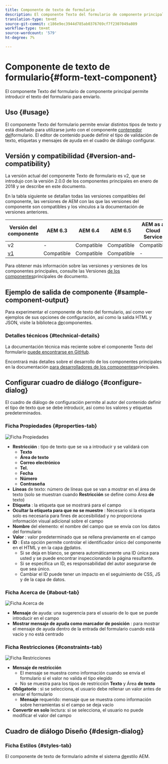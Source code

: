 ```yaml
---
title: Componente de texto de formulario
description: El componente Texto del formulario de componente principal permite introducir el texto del formulario para enviarlo.
translation-type: tm+mt
source-git-commit: c186e9ec3944d785ab0376769cf7f2307049a809
workflow-type: tm+mt
source-wordcount: '579'
ht-degree: 7%

---
```



# Componente de texto de formulario{#form-text-component}

El componente Texto del formulario de componente principal permite introducir el texto del formulario para enviarlo.

## Uso {#usage}

El componente Texto del formulario permite enviar distintos tipos de texto y está diseñado para utilizarse junto con el componente [contenedor del](form-container.md)formulario. El editor de contenido puede definir el tipo de validación de texto, etiquetas y mensajes de ayuda en el cuadro de diálogo [](#configure-dialog)configurar.

## Versión y compatibilidad {#version-and-compatibility}

La versión actual del componente Texto de formulario es v2, que se introdujo con la versión 2.0.0 de los componentes principales en enero de 2018 y se describe en este documento.

En la tabla siguiente se detallan todas las versiones compatibles del componente, las versiones de AEM con las que las versiones del componente son compatibles y los vínculos a la documentación de versiones anteriores.

| Versión del componente | AEM 6.3 | AEM 6.4   | AEM 6.5 | AEM as a Cloud Service |
|--- |--- |--- |--- |---|
| v2 | - | Compatible | Compatible | Compatible |
| [v1](/help/components/v1/form-text-v1.md) | Compatible | Compatible | Compatible | - |

Para obtener más información sobre las versiones y versiones de los componentes principales, consulte las Versiones [de los componentes](/help/versions.md)principales de documento.

## Ejemplo de salida de componente {#sample-component-output}

Para experimentar el componente de texto del formulario, así como ver ejemplos de sus opciones de configuración, así como la salida HTML y JSON, visite la biblioteca [de](https://adobe.com/go/aem_cmp_library_form_text)componentes.

### Detalles técnicos {#technical-details}

La documentación técnica más reciente sobre el componente Texto del formulario [puede encontrarse en GitHub](https://adobe.com/go/aem_cmp_tech_form_text_v2).

Encontrará más detalles sobre el desarrollo de los componentes principales en la documentación [para desarrolladores de los componentes](/help/developing/overview.md)principales.

## Configurar cuadro de diálogo {#configure-dialog}

El cuadro de diálogo de configuración permite al autor del contenido definir el tipo de texto que se debe introducir, así como los valores y etiquetas predeterminados.

### Ficha Propiedades {#properties-tab}

![Ficha Propiedades](/help/assets/form-text-edit-properties.png)

* **Restricción** : tipo de texto que se va a introducir y se validará con
   * **Texto**
   * **Área de texto**
   * **Correo electrónico**
   * **Tel.**
   * **Fecha**
   * **Número**
   * **Contraseña**
* **Líneas** de texto: número de líneas que se van a mostrar en el área de texto (solo se muestran cuando **Restricción** se define como Área **de** texto)
* **Etiqueta** : la etiqueta que se mostrará para el campo
* **Ocultar la etiqueta para que no se muestre** : Necesario si la etiqueta solo es necesaria para fines de accesibilidad y no proporciona información visual adicional sobre el campo
* **Nombre** del elemento: el nombre del campo que se envía con los datos del formulario
* **Valor** : valor predeterminado que se rellena previamente en el campo
* **ID** : Esta opción permite controlar el identificador único del componente en el HTML y en la capa [de](/help/developing/data-layer/overview.md)datos.
   * Si se deja en blanco, se genera automáticamente una ID única para usted y se puede encontrar inspeccionando la página resultante.
   * Si se especifica un ID, es responsabilidad del autor asegurarse de que sea único.
   * Cambiar el ID puede tener un impacto en el seguimiento de CSS, JS y de la capa de datos.

### Ficha Acerca de {#about-tab}

![Ficha Acerca de](/help/assets/form-text-edit-about.png)

* **Mensaje** de ayuda: una sugerencia para el usuario de lo que se puede introducir en el campo
* **Mostrar mensaje de ayuda como marcador de posición** : para mostrar el mensaje de ayuda dentro de la entrada del formulario cuando está vacío y no está centrado

### Ficha Restricciones {#constraints-tab}

![Ficha Restricciones](/help/assets/form-text-edit-constraints.png)

* **Mensaje de restricción**
   * El mensaje se muestra como información cuando se envía el formulario si el valor no valida el tipo elegido
   * No se muestra para los tipos de restricción **Texto** y Área **de texto**
* **Obligatorio** : si se selecciona, el usuario debe rellenar un valor antes de enviar el formulario
   * **Mensaje** requerido: mensaje que se muestra como información sobre herramientas si el campo se deja vacío
* **Convertir en solo** lectura: si se selecciona, el usuario no puede modificar el valor del campo

## Cuadro de diálogo Diseño {#design-dialog}

### Ficha Estilos {#styles-tab}

El componente de texto de formulario admite el sistema [de](/help/get-started/authoring.md#component-styling)estilo AEM.
